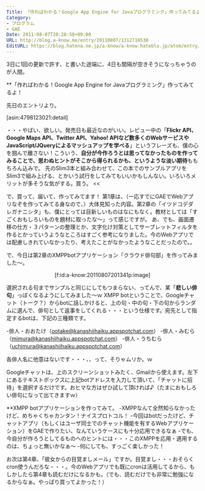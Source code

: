 ```yaml
---
Title: 「作ればわかる！Google App Engine for Javaプログラミング」作ってみてるよ！(1)
Category:
- プログラム
- GAE
Date: 2011-08-07T20:28:58+09:00
URL: http://blog.a-know.me/entry/20110807/1312716538
EditURL: https://blog.hatena.ne.jp/a-know/a-know.hateblo.jp/atom/entry/12921228815727979515
---
```





3日に1回の更新で許す、と書いた途端に、4日も間隔が空きそうになっちゃうのが人間。



**「作ればわかる！Google App Engine for Javaプログラミング」作ってみてるよ！

先日のエントリより。


>>
[asin:4798123021:detail]


・・・やばい、欲しい。発売日も最近なのがいい。レビュー中の「<span class="deco" style="font-weight:bold;">Flickr API、Google Maps API、Twitter API、Yahoo! APIなど数多くのWebサービスやJavaScript/JQueryによるマッシュアップを学べる</span>」というフレーズも、僕の心を掴んで離さない！こういう、<span class="deco" style="font-weight:bold;">自分が今作ろうとは思ってなかったものを作ってみることで、思わぬヒントがそこから得られるかも、というような淡い期待</span>ももちろん込みで。
先のSlim3本と組み合わせて、この本でのサンプルアプリをSlim3で組み上げる、とかいう試行をしてみてもいいかもしんない。いろいろメリットが多そうな気がする。買う。
<<


で、買って、届いて、作ってみてます！
第1章は、（一応すでにGAEでWebアプリなぞを作ってみてる身なので、）大体見知った内容。第2章の「イツドコデダレガナニシタ」も、僕にとっては目新しいものはなにもなく。教材としては「すごくおもしろいものを題材に取ったな〜」って感じですが。
あ、でも、画面遷移の仕方・３パターンの整理とか、文字化け対策としてサーブレットフィルタを作るとかっていうようなところはすごく参考になりました。今のWebアプリでは配慮しきれていなかったり、考えたことがなかったようなことだったので。。

で、今日は第2章のXMPPbotアプリケーション「クラウド俳句部」を作ってみました〜。



<div align=center>[f:id:a-know:20110807201341p:image]</div>

選択される句までサンプルと同じにしてもつまらない、ってんで、某「<span class="deco" style="font-weight:bold;">悲しい俳句</span>」っぽくなるようにしてみました〜ｗ
XMPP botということで、Googleチャット（トーク？）からbotに話しかけると、上の句・中の句・下の句からランダムに選んで、俳句として返事をしてくれる・・・という仕様です。宛先として指定するbotは、下記の三種類です。


-俳人・おおたけ（ootake@kanashiihaiku.appspotchat.com）
-俳人・みむら（mimura@kanashiihaiku.appspotchat.com）
-俳人・うちむら（uchimura@kanashiihaiku.appspotchat.com）


各俳人名に他意はないです・・・、、って、そりゃムリか。ｗ

Googleチャットは、上のスクリーンショットみたく、Gmailから使えます。左下にあるテキストボックスに上記botアドレスを入力して頂いて、「チャットに招待」を選択するだけです。おヒマな方はぜひ試して頂ければ♪（たまにおもしろい俳句になって出てきますｗ）



**XMPP botアプリケーションを作ってみて。
-XMPPなんて全然知らなかったけど、めちゃくちゃカンタン！ナイスプロトコル！
-今回はbotだったけど、チャットアプリ（もしくはユーザ同士でのチャット機能を有するWebアプリケーション）をGAEで作りたい、なんていうケースにも十分応用できるなぁ
-でも、今自分が作ろうとしてるものへのヒントには・・・このXMPPを応用・適用するのは、ちょっと無いかなぁ〜
-何にしても、すっごく楽しかった！



お次は第4章、「彼女からの目覚ましメール」ですか。目覚まし・・・おそらくcron使うんだろな・・・。今のWebアプリでも既にcronは活用してるから、もしかしたら第4章も読むだけになるかも。（でも、読むだけでも非常に勉強になるからなぁ。やっぱり買ってよかった！）
